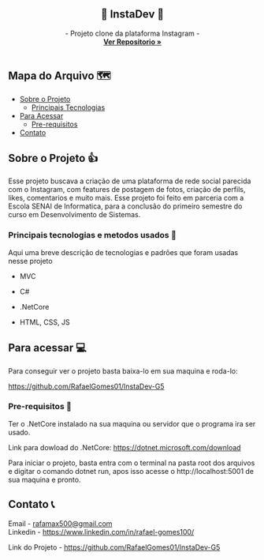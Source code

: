 <!-- Logo -->
<br>

  <h2 align="center">📱 InstaDev 📱</h2>

  <p align="center">
    - Projeto clone da plataforma Instagram -
    <br />
    <a href="https://github.com/RafaelGomes01/InstaDev-G5"><strong>Ver Repositorio »</strong></a>
    <br />
    <br />
  </p>
</p>



<!-- Mapa -->
## Mapa do Arquivo 🗺️

* [Sobre o Projeto](#about)
  * [Principais Tecnologias](#tec)
* [Para Acessar](#acess)
  * [Pre-requisitos](#prerequisites)
* [Contato](#contato) 



<!-- Sobre o Projeto -->
## Sobre o Projeto 👍
<p id="about">
Esse projeto buscava a criação de uma plataforma de rede social parecida com o Instagram, com features de postagem de fotos, criação de perfils, likes, comentarios e muito mais. Esse projeto foi feito em parceria com a Escola SENAI de Informatica, para a conclusão do primeiro semestre do curso em Desenvolvimento de Sistemas.


### Principais tecnologias e metodos usados 📶
<p id="tec">
Aqui uma breve descrição de tecnologias e padrões que foram usadas nesse projeto<br>

- <p>MVC</p>

- <p>C#</p>

- <p>.NetCore</p>

- <p>HTML, CSS, JS</p>

<!-- Para Acessar -->
## Para acessar 💻
<p id="acess">
Para conseguir ver o projeto basta baixa-lo em sua maquina e roda-lo:

https://github.com/RafaelGomes01/InstaDev-G5


### Pre-requisitos 📴
<p id="prerequisites">
Ter o .NetCore instalado na sua maquina ou servidor que o programa ira ser usado.<br>

Link para dowload do .NetCore: https://dotnet.microsoft.com/download

Para iniciar o projeto, basta entra com o terminal na pasta root dos arquivos e digitar o comando dotnet run, apos isso acesse o http://localhost:5001 de sua maquina e pronto.

<!-- Contato -->
## Contato 📞
<p id="contato">
Email - <a href="rafamax500@gmail.com"> rafamax500@gmail.com </a><br>
Linkedin - <a href="https://www.linkedin.com/in/rafael-gomes100/"> https://www.linkedin.com/in/rafael-gomes100/ </a>

Link do Projeto - https://github.com/RafaelGomes01/InstaDev-G5


